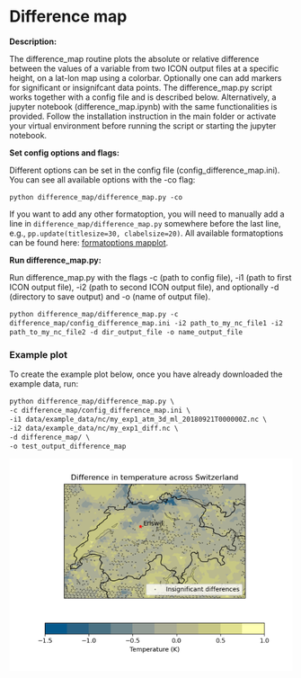 # Difference map
**Description:**

The difference_map routine plots the absolute or relative difference between the values of a variable from two ICON output files at a specific height, on a lat-lon map using a colorbar. Optionally one can add markers for significant or insignifcant data points. The difference_map.py script works together with a config file and is described below. Alternatively, a jupyter notebook (difference_map.ipynb) with the same functionalities is provided. Follow the installation instruction in the main folder or activate your virtual environment before running the script or starting the jupyter notebook.

**Set config options and flags:**

Different options can be set in the config file (config_difference_map.ini). You can see all available options with the -co flag:

    python difference_map/difference_map.py -co
    
If you want to add any other formatoption, you will need to manually add a line in `difference_map/difference_map.py` somewhere before the last line, e.g., `pp.update(titlesize=30, clabelsize=20)`. All available formatoptions can be found here: [formatoptions mapplot](https://psyplot.github.io/psy-maps/generated/psyplot.project.plot.mapplot.html).

**Run difference_map.py:**

Run difference_map.py with the flags -c (path to config file), -i1 (path to first ICON output file), -i2 (path to second ICON output file),
and optionally -d (directory to save output) and -o (name of output file).

    python difference_map/difference_map.py -c difference_map/config_difference_map.ini -i2 path_to_my_nc_file1 -i2 path_to_my_nc_file2 -d dir_output_file -o name_output_file

### Example plot

To create the example plot below, once you have already downloaded the example data, run:

    python difference_map/difference_map.py \
    -c difference_map/config_difference_map.ini \
    -i1 data/example_data/nc/my_exp1_atm_3d_ml_20180921T000000Z.nc \
    -i2 data/example_data/nc/my_exp1_diff.nc \
    -d difference_map/ \
    -o test_output_difference_map

<p align="center">
<img src=difference_map_example.png width="550"/>
</p>
